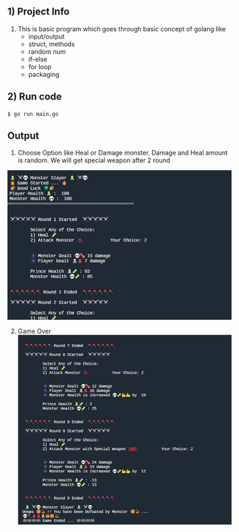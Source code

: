 ## 1) Project Info
1. This is basic program which goes through basic concept of golang
   like 
   - input/output 
   - struct, methods
   - random num
   - if-else
   - for loop
   - packaging

## 2) Run code
	$ go run main.go

## Output

1) Choose Option like Heal or Damage monster. Damage and Heal amount is random.
   We will get special weapon after 2 round


![Alt text](docs/sc_1.jpg?raw=true "Game Started")

2) Game Over
![Alt text](docs/sc_2.jpg?raw=true "Game Ended")
